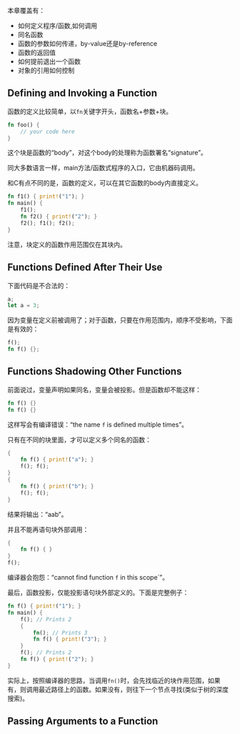本章覆盖有：

- 如何定义程序/函数,如何调用
- 同名函数
- 函数的参数如何传递，by-value还是by-reference
- 函数的返回值
- 如何提前退出一个函数
- 对象的引用如何控制

## Defining and Invoking a Function

函数的定义比较简单，以`fn`关键字开头，函数名+参数+块。

```rust
fn foo() {
    // your code here
}
```

这个块是函数的“body”，对这个body的处理称为函数署名“signature”。

同大多数语言一样，main方法/函数式程序的入口，它由机器码调用。

和C有点不同的是，函数的定义，可以在其它函数的body内直接定义。

```rust
fn f1() { print!("1"); }
fn main() {
    f1();
    fn f2() { print!("2"); }
    f2(); f1(); f2();
}
```

注意，块定义的函数作用范围仅在其块内。


## Functions Defined After Their Use

下面代码是不合法的：

```rust
a;
let a = 3;
```

因为变量在定义前被调用了；对于函数，只要在作用范围内，顺序不受影响，下面是有效的：

```rust
f();
fn f() {};
```

## Functions Shadowing Other Functions

前面说过，变量声明如果同名，变量会被投影。但是函数却不能这样：

```rust
fn f() {}
fn f() {}
```

这样写会有编译错误：“the name `f` is defined multiple times”。

只有在不同的块里面，才可以定义多个同名的函数：

```rust
{
    fn f() { print!("a"); }
    f(); f();
}
{
    fn f() { print!("b"); }
    f(); f();
}
```

结果将输出：“aab”。

并且不能再语句块外部调用：

```rust
{
    fn f() { }
}
f();
```

编译器会抱怨：“cannot find function `f` in this scope`”。

最后，函数投影，仅能投影语句块外部定义的。下面是完整例子：

```rust
fn f() { print!("1"); }
fn main() {
    f(); // Prints 2
    {
        fn(); // Prints 3
        fn f() { print!("3"); }
    }
    f(); // Prints 2
    fn f() { print!("2"); }
}
```

实际上，按照编译器的思路，当调用`fn()`时，会先找临近的块作用范围，如果有，则调用最近路径上的函数。如果没有，则往下一个节点寻找(类似于树的深度搜索)。

## Passing Arguments to a Function



